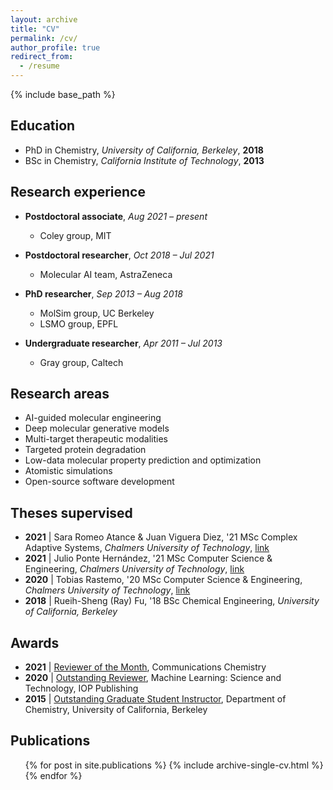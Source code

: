```yaml
---
layout: archive
title: "CV"
permalink: /cv/
author_profile: true
redirect_from:
  - /resume
---
```


{% include base_path %}

## Education
* PhD in Chemistry, *University of California, Berkeley*, **2018**
* BSc in Chemistry, *California Institute of Technology*, **2013**

## Research experience
* **Postdoctoral associate**, *Aug 2021 – present*
  * Coley group, MIT

* **Postdoctoral researcher**, *Oct 2018 –  Jul 2021*
  * Molecular AI team, AstraZeneca

* **PhD researcher**, *Sep 2013 – Aug 2018*
  * MolSim group, UC Berkeley
  * LSMO group, EPFL

* **Undergraduate researcher**, *Apr 2011 – Jul 2013*
  * Gray group, Caltech
  
## Research areas
* AI-guided molecular engineering
* Deep molecular generative models
* Multi-target therapeutic modalities
* Targeted protein degradation
* Low-data molecular property prediction and optimization
* Atomistic simulations
* Open-source software development

## Theses supervised
* **2021** \| Sara Romeo Atance & Juan Viguera Diez, '21 MSc Complex Adaptive Systems, *Chalmers University of Technology*, [link](https://hdl.handle.net/20.500.12380/302827)
* **2021** \| Julio Ponte Hernández, '21 MSc Computer Science & Engineering, *Chalmers University of Technology*, [link](https://hdl.handle.net/20.500.12380/302703)
* **2020** \| Tobias Rastemo, '20 MSc Computer Science & Engineering, *Chalmers University of Technology*, [link](https://hdl.handle.net/20.500.12380/301735)
* **2018** \| Rueih-Sheng (Ray) Fu, '18 BSc Chemical Engineering, *University of California, Berkeley*

## Awards
* **2021** \| [Reviewer of the Month](https://www.nature.com/commschem/referees/outstanding-referees), Communications Chemistry
* **2020** \| [Outstanding Reviewer](https://publishingsupport.iopscience.iop.org/questions/machine-learning-science-technology-2020-reviewer-awards/), Machine Learning: Science and Technology, IOP Publishing
* **2015** \| [Outstanding Graduate Student Instructor](https://gsi.berkeley.edu/programs-services/award-programs/ogsi/ogsi-2015/), Department of Chemistry, University of California, Berkeley

## Publications
  <ul>{% for post in site.publications %}
    {% include archive-single-cv.html %}
  {% endfor %}</ul>
